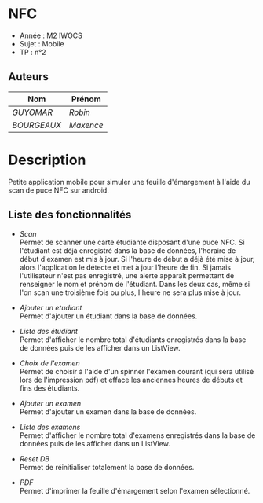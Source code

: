 # NFC

- Année : M2 IWOCS
- Sujet : Mobile
- TP : n°2

## Auteurs

|Nom|Prénom|
|--|--|
| *GUYOMAR* | *Robin*|
| *BOURGEAUX* | *Maxence*|

# Description

Petite application mobile pour simuler une feuille d'émargement à l'aide du scan de puce NFC sur android.

## Liste des fonctionnalités 

* *Scan* <br/>
  Permet de scanner une carte étudiante disposant d'une puce NFC. Si l'étudiant est déjà enregistré 
  dans la base de données, l'horaire de début d'examen est mis à jour. Si l'heure de début a déjà été mise
  à jour, alors l'application le détecte et met à jour l'heure de fin. Si jamais l'utilisateur n'est 
  pas enregistré, une alerte apparaît permettant de renseigner le nom et prénom de l'étudiant.
  Dans les deux cas, même si l'on scan une troisième fois ou plus, l'heure ne sera plus mise à jour.
  
* *Ajouter un etudiant* <br/>
  Permet d'ajouter un étudiant dans la base de données.
  
* *Liste des étudiant* <br/>
  Permet d'afficher le nombre total d'étudiants enregistrés dans la base de données puis de les afficher
  dans un ListView.
  
* *Choix de l'examen* <br/>
Permet de choisir à l'aide d'un spinner l'examen courant (qui sera utilisé lors de l'impression pdf) et efface les anciennes heures de débuts et fins des étudiants. 
  
* *Ajouter un examen* <br/>
  Permet d'ajouter un examen dans la base de données.
  
* *Liste des examens* <br/>
  Permet d'afficher le nombre total d'examens enregistrés dans la base de données puis de les afficher
  dans un ListView.
  
* *Reset DB* <br/>
  Permet de réinitialiser totalement la base de données.
  
* *PDF* <br/>
Permet d'imprimer la feuille d'émargement selon l'examen sélectionné.
